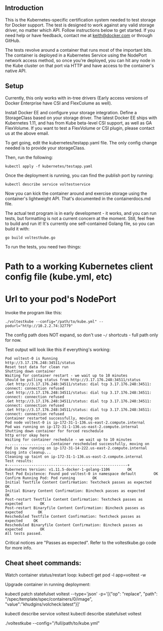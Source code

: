 ## Introduction

This is the Kubernetes-specific certification system needed to test storage for Docker support. The test is designed to work against any valid storage driver, no matter which API. Follow instructions below to get started. If you need help or have feedback, contact me at keith@docker.com or through GitHub.

The tests revolve around a container that runs most of the important bits. The container is deployed in a Kubernetes Service using the NodePort network access method, so once you're deployed, you can hit any node in the Kube cluster on that port via HTTP and have access to the container's native API.

## Setup

Currently, this only works with in-tree drivers (Early access versions of Docker Enterprise have CSI and FlexColume as well).

Install Docker EE and configure your storage integration. Define a StorageClass based on your storage driver. The latest Docker EE ships with Kubernetes 1.11, and has from Kube beta-level CSI support, as well as GA FlexVolume. If you want to test a FlexVolume or CSI plugin, please contact us at the above email.

To get going, edit the kubernetes/testapp.yaml file. The only config change needed is to provide your storageClass.

Then, run the following:

```
kubectl apply -f kubernetes/testapp.yaml
```

Once the deployment is running, you can find the publish port by running:

```
kubectl describe service voltestservice
```

Now you can kick the container around and exercise storage using the container's lightweight API. That's documented in the containerdocs.md file.

The actual test program is in early development - it works, and you can run tests, but formatting is not a current concern at the moment. Still, feel free to build and run it! It's currently one self-contained Golang file, so you can build it with:

```
go build voltestkube.go
```

To run the tests, you need two things:

# Path to a working Kubernetes client config file (kube.yml, etc)
# Url to your pod's NodePort

Invoke the program like this:

```
./voltestkube --config="/path/to/kube.yml" --podurl="http://10.2.2.74:32779"
```

The config path does NOT expand, so don't use `~/` shortcuts - full path only for now.

Test output will look like this if everything's working:

```
Pod voltest-0 is Running
http://3.17.176.248:34511/status
Reset test data for clean run
Shutting down container
Waiting for container restart - we wait up to 10 minutes
Should be pulling status from http://3.17.176.248:34511/status
.Get http://3.17.176.248:34511/status: dial tcp 3.17.176.248:34511: connect: connection refused
.Get http://3.17.176.248:34511/status: dial tcp 3.17.176.248:34511: connect: connection refused
.Get http://3.17.176.248:34511/status: dial tcp 3.17.176.248:34511: connect: connection refused
.Get http://3.17.176.248:34511/status: dial tcp 3.17.176.248:34511: connect: connection refused
Container restarted successfully, moving on
Pod node voltest-0 is ip-172-31-1-136.us-east-2.compute.internal
Pod was running on ip-172-31-1-136.us-east-2.compute.internal
Shutting down container for forced reschedule
http error okay here
Waiting for container rechedule - we wait up to 10 minutes
.....................Container rescheduled successfully, moving on
Pod is now running on ip-172-31-14-222.us-east-2.compute.internal
Going into cleanup...
Cleaning up taint on ip-172-31-1-136.us-east-2.compute.internal
Test results:
+-------------------------------------------------------+
Kubernetes Version: v1.11.5-docker-1-golang-1106		OK
Test Pod Existence: Found pod voltest-0 in namespace default		OK
Confirm Running Pod: Pod running		OK
Initial Textfile Content Confirmation: Textcheck passes as expected		OK
Initial Binary Content Confirmation: Bincheck passes as expected		OK
Post-restart Textfile Content Confirmation: Textcheck passes as expected		OK
Post-restart Binaryfile Content Confirmation: Bincheck passes as expected		OK
Rescheduled Textfile Content Confirmation: Textcheck passes as expected		OK
Rescheduled Binaryfile Content Confirmation: Bincheck passes as expected		OK
All tests passed.
```

Critical notices are "Passes as expected". Refer to the voltestkube.go code for more info.


## Cheat sheet commands:

Watch container status/restart loop:
kubectl get pod -l app=voltest -w

Upgrade container in running deployment:

kubectl patch statefulset voltest --type='json' -p='[{"op": "replace", "path": "/spec/template/spec/containers/0/image", "value":"khudgins/volcheck:latest"}]'

kubectl describe service voltest
kubectl describe statefulset voltest

./voltestkube --config="/full/path/to/kube.yml"
